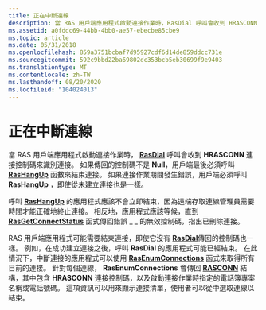 ```yaml
---
title: 正在中斷連線
description: 當 RAS 用戶端應用程式啟動連接作業時，RasDial 呼叫會收到 HRASCONN 連接控制碼來識別連接。
ms.assetid: a0fddc69-44bb-4bb0-ae57-ebecbe85cbe9
ms.topic: article
ms.date: 05/31/2018
ms.openlocfilehash: 859a3751bcbaf7d95927cdf6d14de859ddcc731e
ms.sourcegitcommit: 592c9bbd22ba69802dc353bcb5eb30699f9e9403
ms.translationtype: MT
ms.contentlocale: zh-TW
ms.lasthandoff: 08/20/2020
ms.locfileid: "104024013"
---
```

# <a name="disconnecting"></a>正在中斷連線

當 RAS 用戶端應用程式啟動連接作業時， [**RasDial**](/windows/desktop/api/Ras/nf-ras-rasdiala) 呼叫會收到 **HRASCONN** 連接控制碼來識別連接。 如果傳回的控制碼不是 **Null**，用戶端最後必須呼叫 [**RasHangUp**](/windows/desktop/api/Ras/nf-ras-rashangupa) 函數來結束連接。 如果連接作業期間發生錯誤，用戶端必須呼叫 **RasHangUp** ，即使從未建立連接也是一樣。

呼叫 [**RasHangUp**](/windows/desktop/api/Ras/nf-ras-rashangupa) 的應用程式應該不會立即結束，因為遠端存取連線管理員需要時間才能正確地終止連接。 相反地，應用程式應該等候，直到 [**RasGetConnectStatus**](/windows/desktop/api/Ras/nf-ras-rasgetconnectstatusa) 函式傳回錯誤 \_ \_ 的無效控制碼，指出已刪除連接。

RAS 用戶端應用程式可能需要結束連接，即使它沒有 [**RasDial**](/windows/desktop/api/Ras/nf-ras-rasdiala)傳回的控制碼也一樣。 例如，在成功建立連接之後，呼叫 **RasDial** 的應用程式可能已經結束。 在此情況下，中斷連接的應用程式可以使用 [**RasEnumConnections**](/windows/desktop/api/Ras/nf-ras-rasenumconnectionsa) 函式來取得所有目前的連接。 針對每個連線， **RasEnumConnections** 會傳回 [**RASCONN**](/previous-versions/windows/desktop/legacy/aa376725(v=vs.85)) 結構，其中包含 **HRASCONN** 連接控制碼，以及啟動連接作業時指定的電話簿專案名稱或電話號碼。 這項資訊可以用來顯示連接清單，使用者可以從中選取連線以結束。

 

 